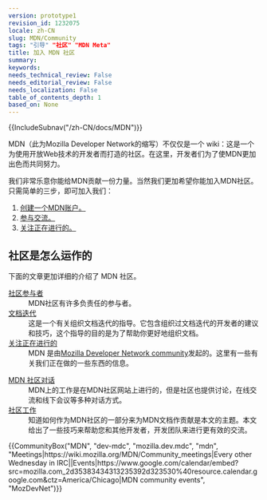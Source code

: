 ```yaml
---
version: prototype1
revision_id: 1232075
locale: zh-CN
slug: MDN/Community
tags: "引导" "社区" "MDN Meta"
title: 加入 MDN 社区
summary: 
keywords: 
needs_technical_review: False
needs_editorial_review: False
needs_localization: False
table_of_contents_depth: 1
based_on: None
---
```

<div>{{IncludeSubnav("/zh-CN/docs/MDN")}}</div>

<div class="summary">
<p>MDN（此为Mozilla Developer Network的缩写）不仅仅是一个 wiki：这是一个为使用开放Web技术的开发者而打造的社区。在这里，开发者们为了使MDN更加出色而共同努力。</p>
</div>

<p>我们非常乐意你能给MDN贡献一份力量。当然我们更加希望你能加入MDN社区。只需简单的三步，即可加入我们：</p>

<ol>
 <li><a href="/zh-cn/docs/MDN/Contribute/Howto/Create_an_MDN_account">创建一个MDN账户。</a></li>
 <li><a href="/zh-cn/docs/MDN/Community/Conversations">参与交流。</a></li>
 <li><a href="/zh-cn/docs/MDN/Community/Whats_happening">关注正在进行的。</a></li>
</ol>

<h2 id="社区是怎么运作的">社区是怎么运作的</h2>

<p>下面的文章更加详细的介绍了 MDN 社区。</p>

<div class="row topicpage-table">
<div class="section">
<dl>
 <dt class="landingPageList"><a href="/zh-cn/docs/MDN/Community/Roles">社区参与者</a></dt>
 <dd class="landingPageList">MDN社区有许多负责任的参与者。</dd>
 <dt class="landingPageList"><a href="/zh-cn/docs/MDN/Community/Doc_sprints">文档迭代</a></dt>
 <dd class="landingPageList">这是一个有关组织文档迭代的指导。它包含组织过文档迭代的开发者的建议和技巧，这个指导的目的是为了帮助你更好地组织文档。</dd>
 <dt class="landingPageList"><a href="/zh-cn/docs/MDN/Community/Whats_happening">关注正在进行的</a></dt>
 <dd class="landingPageList">MDN 是由<a class="external" href="https://wiki.mozilla.org/MDN">Mozilla Developer Network community</a>发起的。这里有一些有关我们正在做的一些东西的信息。</dd>
</dl>

<dl>
</dl>
</div>

<div class="section">
<dl>
 <dt class="landingPageList"><a href="/en-US/docs/MDN/Community/Conversations">MDN 社区对话</a></dt>
 <dd class="landingPageList">MDN上的工作是在MDN社区网站上进行的，但是社区也提供讨论，在线交流和线下会议等多种对话方式。</dd>
 <dt class="landingPageList"><a href="/en-US/docs/MDN/Community/Working_in_community">社区工作</a></dt>
 <dd class="landingPageList">知道如何作为MDN社区的一部分来为MDN文档作贡献是本文的主题。本文给出了一些技巧来帮助您和其他开发者，开发团队来进行更有效的交流。</dd>
</dl>
</div>
</div>

<p>{{CommunityBox("MDN", "dev-mdc", "mozilla.dev.mdc", "mdn", "Meetings|https://wiki.mozilla.org/MDN/Community_meetings|Every other Wednesday in IRC||Events|https://www.google.com/calendar/embed?src=mozilla.com_2d35383434313235392d323530%40resource.calendar.google.com&amp;ctz=America/Chicago|MDN community events", "MozDevNet")}}&nbsp;</p>

